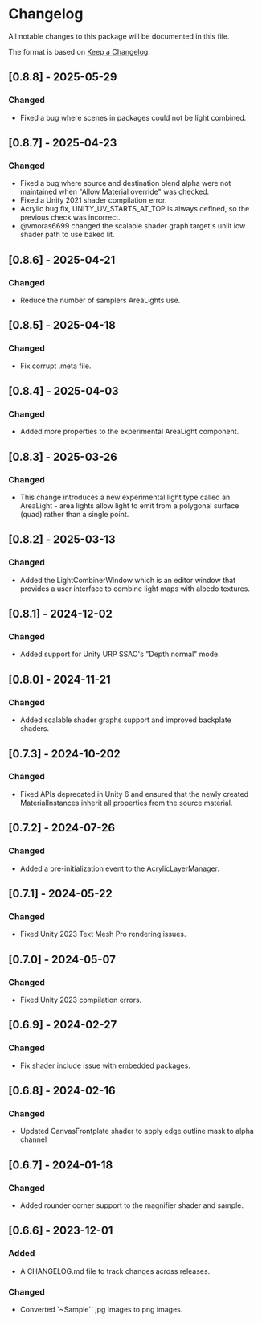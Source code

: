 # Changelog

All notable changes to this package will be documented in this file.

The format is based on [Keep a Changelog](https://keepachangelog.com/en/1.1.0/).

## [0.8.8] - 2025-05-29

### Changed

- Fixed a bug where scenes in packages could not be light combined.

## [0.8.7] - 2025-04-23

### Changed

- Fixed a bug where source and destination blend alpha were not maintained when "Allow Material override" was checked.
- Fixed a Unity 2021 shader compilation error.
- Acrylic bug fix, UNITY_UV_STARTS_AT_TOP is always defined, so the previous check was incorrect.
- @vmoras6699 changed the scalable shader graph target's unlit low shader path to use baked lit.

## [0.8.6] - 2025-04-21

### Changed

- Reduce the number of samplers AreaLights use.

## [0.8.5] - 2025-04-18

### Changed

- Fix corrupt .meta file.

## [0.8.4] - 2025-04-03

### Changed

- Added more properties to the experimental AreaLight component.

## [0.8.3] - 2025-03-26

### Changed

- This change introduces a new experimental light type called an AreaLight - area lights allow light to emit from a polygonal surface (quad) rather than a single point.

## [0.8.2] - 2025-03-13

### Changed

- Added the LightCombinerWindow which is an editor window that provides a user interface to combine light maps with albedo textures.

## [0.8.1] - 2024-12-02

### Changed

- Added support for Unity URP SSAO's "Depth normal" mode.

## [0.8.0] - 2024-11-21

### Changed

- Added scalable shader graphs support and improved backplate shaders.

## [0.7.3] - 2024-10-202

### Changed

- Fixed APIs deprecated in Unity 6 and ensured that the newly created MaterialInstances inherit all properties from the source material.

## [0.7.2] - 2024-07-26

### Changed

- Added a pre-initialization event to the AcrylicLayerManager.

## [0.7.1] - 2024-05-22

### Changed

- Fixed Unity 2023 Text Mesh Pro rendering issues.

## [0.7.0] - 2024-05-07

### Changed

- Fixed Unity 2023 compilation errors.

## [0.6.9] - 2024-02-27

### Changed

- Fix shader include issue with embedded packages.

## [0.6.8] - 2024-02-16

### Changed

- Updated CanvasFrontplate shader to apply edge outline mask to alpha channel

## [0.6.7] - 2024-01-18

### Changed

- Added rounder corner support to the magnifier shader and sample.

## [0.6.6] - 2023-12-01

### Added

- A CHANGELOG.md file to track changes across releases.

### Changed

- Converted `~Sample`` jpg images to png images.
